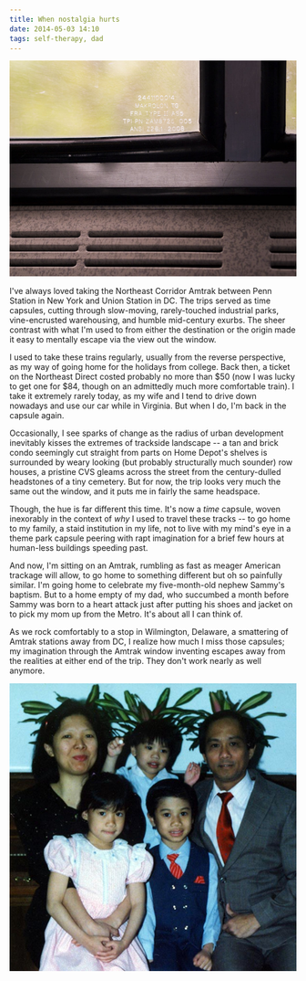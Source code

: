 ```yaml
---
title: When nostalgia hurts
date: 2014-05-03 14:10
tags: self-therapy, dad
---
```


![](/images/amtrak-window.jpg?align=fullWidth)

I've always loved taking the Northeast Corridor Amtrak between Penn Station in New York and Union Station in DC. The trips served as time capsules, cutting through slow-moving, rarely-touched industrial parks, vine-encrusted warehousing, and humble mid-century exurbs. The sheer contrast with what I'm used to from either the destination or the origin made it easy to mentally escape via the view out the window. 

<span class="more"></span>

I used to take these trains regularly, usually from the reverse perspective, as my way of going home for the holidays from college. Back then, a ticket on the Northeast Direct costed probably no more than $50 (now I was lucky to get one for $84, though on an admittedly much more comfortable train). I take it extremely rarely today, as my wife and I tend to drive down nowadays and use our car while in Virginia. But when I do, I'm back in the capsule again.

Occasionally, I see sparks of change as the radius of urban development inevitably kisses the extremes of trackside landscape -- a tan and brick condo seemingly cut straight from parts on Home Depot's shelves is surrounded by weary looking (but probably structurally much sounder) row houses, a pristine CVS gleams across the street from the century-dulled headstones of a tiny cemetery. But for now, the trip looks very much the same out the window, and it puts me in fairly the same headspace.

Though, the hue is far different this time. It's now a *time* capsule, woven inexorably in the context of *why* I used to travel these tracks -- to go home to my family, a staid institution in my life, not to live with my mind's eye in a theme park capsule peering with rapt imagination for a brief few hours at human-less buildings speeding past.

And now, I'm sitting on an Amtrak, rumbling as fast as meager American trackage will allow, to go home to something different but oh so painfully similar. I'm going home to celebrate my five-month-old nephew Sammy's baptism. But to a home empty of my dad, who succumbed a month before Sammy was born to a heart attack just after putting his shoes and jacket on to pick my mom up from the Metro. It's about all I can think of.

As we rock comfortably to a stop in Wilmington, Delaware, a smattering of Amtrak stations away from DC, I realize how much I miss those capsules; my imagination through the Amtrak window inventing escapes away from the realities at either end of the trip. They don't work nearly as well anymore.

![](/images/dad-006.jpg?align=centered)
